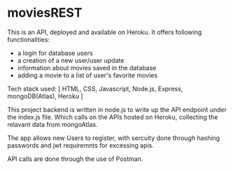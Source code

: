 # moviesREST
This is an API, deployed and available on Heroku.
It offers following functionalities:
- a login for database users
- a creation of a new user/user update
- information about movies saved in the database
- adding a movie to a list of user's favorite movies

Tech stack used: [ HTML, CSS, Javascript, Node.js, Express, mongoDB(Atlas), Heroku ]

This project backend is written in node.js to write up the API endpoint under the index.js file. Which calls on the APIs hosted on Heroku, collecting the relavant data from mongoAtlas.

The app allows new Users to register, with sercuity done through hashing passwords and jwt requiremnts for excessing apis.

API calls are done through the use of Postman.
